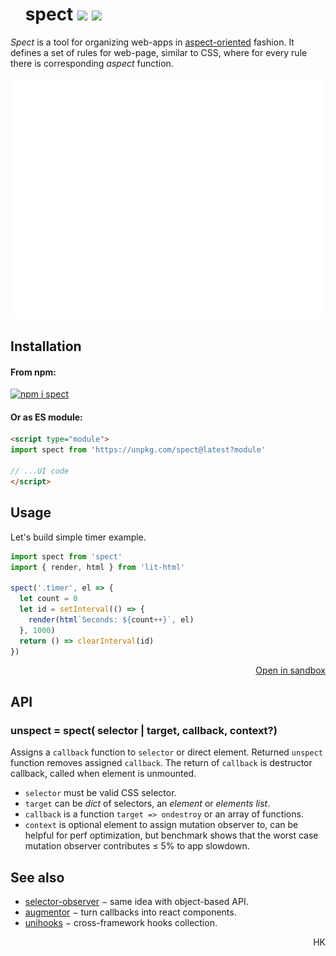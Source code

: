 <h1>
  <img src="https://avatars3.githubusercontent.com/u/53097200?s=200&v=4" width=17 height=17/>
  spect
  <img src="https://img.shields.io/badge/stability-experimental-yellow"/>
  <a href="https://travis-ci.org/spectjs/spect"><img src="https://travis-ci.org/spectjs/spect.svg?branch=master"/></a>
</h1>

_Spect_ is a tool for organizing web-apps in [aspect-oriented](https://en.wikipedia.org/wiki/Aspect-oriented_programming) fashion. It defines a set of rules for web-page, similar to CSS, where for every rule there is corresponding _aspect_ function.

<img src="timer.svg" width="640"/>

## Installation

#### From npm:

[![npm i spect](https://nodei.co/npm/spect.png?mini=true)](https://npmjs.org/package/spect/)

#### Or as ES module:

```html
<script type="module">
import spect from 'https://unpkg.com/spect@latest?module'

// ...UI code
</script>
```

## Usage

Let's build simple timer example.

```js
import spect from 'spect'
import { render, html } from 'lit-html'

spect('.timer', el => {
  let count = 0
  let id = setInterval(() => {
    render(html`Seconds: ${count++}`, el)
  }, 1000)
  return () => clearInterval(id)
})
```

<p align='right'><a href="https://codesandbox.io/s/a-stateful-aspect-9pbji">Open in sandbox</a></p>

## API

### unspect = spect( selector | target, callback, context?)

Assigns a `callback` function to `selector` or direct element. Returned `unspect` function removes assigned `callback`. The return of `callback` is destructor callback, called when element is unmounted.

* `selector` must be valid CSS selector.
* `target` can be _dict_ of selectors, an _element_ or _elements list_.
* `callback` is a function `target => ondestroy` or an array of functions.
* `context` is optional element to assign mutation observer to, can be helpful for perf optimization, but benchmark shows that the worst case mutation observer contributes ≤ 5% to app slowdown.

## See also

* [selector-observer](https://ghub.io/selector-observer) − same idea with object-based API.
* [augmentor](https://ghub.io/augmentor) − turn callbacks into react components.
* [unihooks](https://ghub.io/unihooks) − cross-framework hooks collection.

<p align="right">HK</p>
